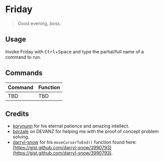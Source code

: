 # Friday

> Good evening, boss.

## Usage

Invoke Friday with <kbd>Ctrl</kbd>+<kbd>Space</kbd> and type the partial/full name of a command to run.

## Commands

Command | Function
--------|---------
TBD     | TBD

## Credits

 - [korynunn](https://github.com/korynunn) for his eternal patience and amazing intellect.
 - [borzale](https://github.com/borzale) on DEVANZ for helping me with the proof of concept problem solving.
 - [darryl-snow](https://github.com/darryl-snow) for his `moveCursorToEnd()` function found here: [https://gist.github.com/darryl-snow/3990793](https://gist.github.com/darryl-snow/3990793).